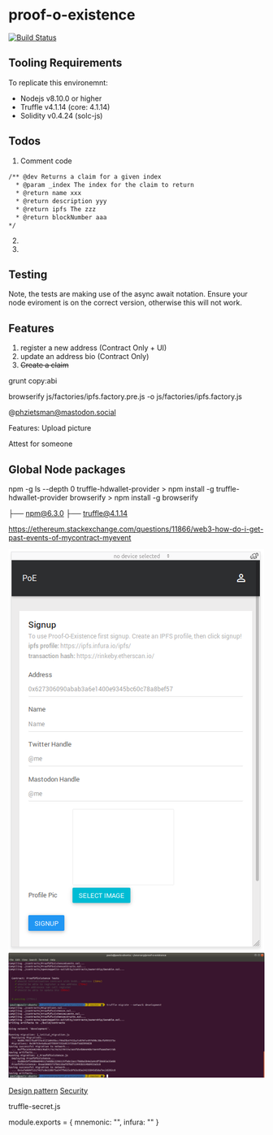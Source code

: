 # proof-o-existence
[![Build Status](https://travis-ci.org/phzietsman/proof-o-existence.svg?branch=master)](https://travis-ci.org/phzietsman/proof-o-existence)

## Tooling Requirements
To replicate this environemnt:
* Nodejs v8.10.0 or higher
* Truffle v4.1.14 (core: 4.1.14)
* Solidity v0.4.24 (solc-js)

## Todos
1. Comment code
  ```
  /** @dev Returns a claim for a given index
    * @param _index The index for the claim to return
    * @return name xxx
    * @return description yyy
    * @return ipfs The zzz
    * @return blockNumber aaa
  */
  ```
2. 
2.


## Testing
Note, the tests are making use of the async await notation. Ensure your node eviroment is on the correct version, otherwise this will not work.


## Features
1. register a new address (Contract Only + UI)
1. update an address bio (Contract Only)
1. ~~Create a claim~~

grunt copy:abi

browserify js/factories/ipfs.factory.pre.js -o js/factories/ipfs.factory.js

@phzietsman@mastodon.social


Features:
Upload picture

Attest for someone

## Global Node packages
npm -g ls --depth 0
truffle-hdwallet-provider > npm install -g truffle-hdwallet-provider
browserify > npm install -g browserify

├── npm@6.3.0
├── truffle@4.1.14


https://ethereum.stackexchange.com/questions/11866/web3-how-do-i-get-past-events-of-mycontract-myevent



![execute](./README/signup.png?raw=true)
![execute](./README/proof_of_contract.png?raw=true)


[Design pattern](README/design_pattern_desicions.md)
[Security](README/avoiding_common_attacks.md)


truffle-secret.js

module.exports = {
  mnemonic: "",
  infura: ""
}